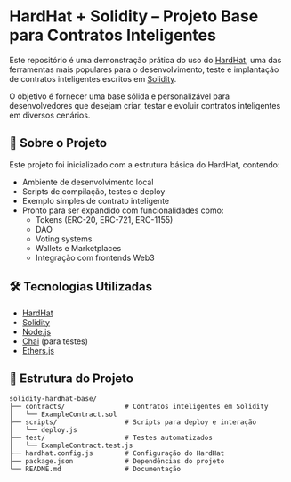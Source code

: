 # HardHat + Solidity – Projeto Base para Contratos Inteligentes
 
Este repositório é uma demonstração prática do uso do [HardHat](https://hardhat.org/), uma das ferramentas mais populares para o desenvolvimento, teste e implantação de contratos inteligentes escritos em [Solidity](https://soliditylang.org/).  
 
O objetivo é fornecer uma base sólida e personalizável para desenvolvedores que desejam criar, testar e evoluir contratos inteligentes em diversos cenários.
 
## 🚀 Sobre o Projeto
 
Este projeto foi inicializado com a estrutura básica do HardHat, contendo:
 
- Ambiente de desenvolvimento local
- Scripts de compilação, testes e deploy
- Exemplo simples de contrato inteligente
- Pronto para ser expandido com funcionalidades como:
  - Tokens (ERC-20, ERC-721, ERC-1155)
  - DAO
  - Voting systems
  - Wallets e Marketplaces
  - Integração com frontends Web3
 
## 🛠️ Tecnologias Utilizadas
 
- [HardHat](https://hardhat.org/)
- [Solidity](https://soliditylang.org/)
- [Node.js](https://nodejs.org/)
- [Chai](https://www.chaijs.com/) (para testes)
- [Ethers.js](https://docs.ethers.io/)
 
## 📂 Estrutura do Projeto
 
```plaintext
solidity-hardhat-base/
├── contracts/               # Contratos inteligentes em Solidity
│   └── ExampleContract.sol
├── scripts/                 # Scripts para deploy e interação
│   └── deploy.js
├── test/                    # Testes automatizados
│   └── ExampleContract.test.js
├── hardhat.config.js        # Configuração do HardHat
├── package.json             # Dependências do projeto
└── README.md                # Documentação

